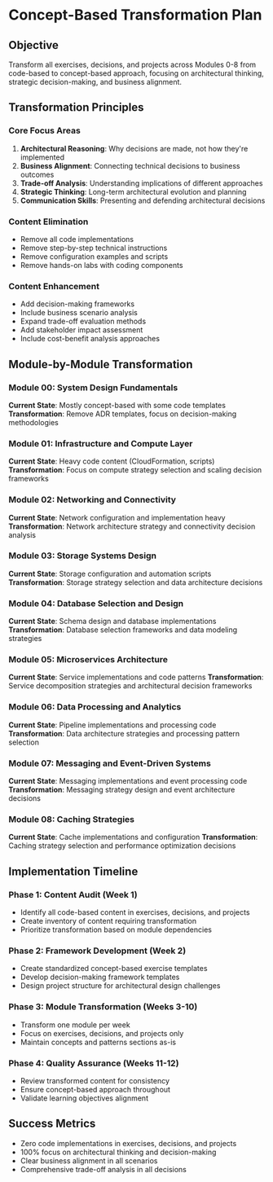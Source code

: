 # Concept-Based Transformation Plan

## Objective
Transform all exercises, decisions, and projects across Modules 0-8 from code-based to concept-based approach, focusing on architectural thinking, strategic decision-making, and business alignment.

## Transformation Principles

### Core Focus Areas
1. **Architectural Reasoning**: Why decisions are made, not how they're implemented
2. **Business Alignment**: Connecting technical decisions to business outcomes
3. **Trade-off Analysis**: Understanding implications of different approaches
4. **Strategic Thinking**: Long-term architectural evolution and planning
5. **Communication Skills**: Presenting and defending architectural decisions

### Content Elimination
- Remove all code implementations
- Remove step-by-step technical instructions
- Remove configuration examples and scripts
- Remove hands-on labs with coding components

### Content Enhancement
- Add decision-making frameworks
- Include business scenario analysis
- Expand trade-off evaluation methods
- Add stakeholder impact assessment
- Include cost-benefit analysis approaches

## Module-by-Module Transformation

### Module 00: System Design Fundamentals
**Current State**: Mostly concept-based with some code templates
**Transformation**: Remove ADR templates, focus on decision-making methodologies

### Module 01: Infrastructure and Compute Layer  
**Current State**: Heavy code content (CloudFormation, scripts)
**Transformation**: Focus on compute strategy selection and scaling decision frameworks

### Module 02: Networking and Connectivity
**Current State**: Network configuration and implementation heavy
**Transformation**: Network architecture strategy and connectivity decision analysis

### Module 03: Storage Systems Design
**Current State**: Storage configuration and automation scripts
**Transformation**: Storage strategy selection and data architecture decisions

### Module 04: Database Selection and Design
**Current State**: Schema design and database implementations
**Transformation**: Database selection frameworks and data modeling strategies

### Module 05: Microservices Architecture
**Current State**: Service implementations and code patterns
**Transformation**: Service decomposition strategies and architectural decision frameworks

### Module 06: Data Processing and Analytics
**Current State**: Pipeline implementations and processing code
**Transformation**: Data architecture strategies and processing pattern selection

### Module 07: Messaging and Event-Driven Systems
**Current State**: Messaging implementations and event processing code
**Transformation**: Messaging strategy design and event architecture decisions

### Module 08: Caching Strategies
**Current State**: Cache implementations and configuration
**Transformation**: Caching strategy selection and performance optimization decisions

## Implementation Timeline

### Phase 1: Content Audit (Week 1)
- Identify all code-based content in exercises, decisions, and projects
- Create inventory of content requiring transformation
- Prioritize transformation based on module dependencies

### Phase 2: Framework Development (Week 2)
- Create standardized concept-based exercise templates
- Develop decision-making framework templates
- Design project structure for architectural design challenges

### Phase 3: Module Transformation (Weeks 3-10)
- Transform one module per week
- Focus on exercises, decisions, and projects only
- Maintain concepts and patterns sections as-is

### Phase 4: Quality Assurance (Weeks 11-12)
- Review transformed content for consistency
- Ensure concept-based approach throughout
- Validate learning objectives alignment

## Success Metrics
- Zero code implementations in exercises, decisions, and projects
- 100% focus on architectural thinking and decision-making
- Clear business alignment in all scenarios
- Comprehensive trade-off analysis in all decisions
